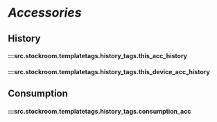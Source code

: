 # ***Accessories***

## History
#### :::src.stockroom.templatetags.history_tags.this_acc_history
#### :::src.stockroom.templatetags.history_tags.this_device_acc_history

## Consumption
#### :::src.stockroom.templatetags.history_tags.consumption_acc

